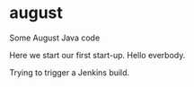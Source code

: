 # august
Some August Java code

Here we start our first start-up. Hello everbody.

Trying to trigger a Jenkins build.
